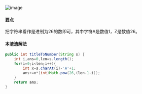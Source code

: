 ![image](http://ww1.sinaimg.cn/large/005CRBrHjw1f84yymvvwpj30gy07hglm.jpg)

#### 要点
把字符串看作是进制为26的数即可，其中字符A是数值1，Z是数值26。
#### 本渣渣解法
```Java
public int titleToNumber(String s) {
    int i,ans=0,len=s.length();
	for(i=0;i<len;i++){
		int x=s.charAt(i)-'A'+1;
		ans+=x*(int)Math.pow(26,(len-1-i));
	}
	return ans;        
}
```